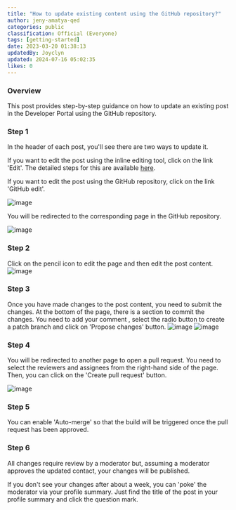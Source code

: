 ```yaml
---
title: "How to update existing content using the GitHub repository?"
author: jeny-amatya-qed
categories: public
classification: Official (Everyone)
tags: [getting-started]
date: 2023-03-20 01:38:13 
updatedBy: Joyclyn
updated: 2024-07-16 05:02:35 
likes: 0
---
```


### Overview

This post provides step-by-step guidance on how to update an existing post in the Developer Portal using the GitHub repository.

### Step 1
In the header of each post, you'll see there are two ways to update it. 

If you want to edit the post using the inline editing tool, click on the link 'Edit'. The detailed steps for this are available [here](/internal/How-to-edit-an-existing-post-in-Developer-Portal/).

If you want to edit the post using the GitHub repository, click on the link 'GitHub edit'.


![image](https://sadevportal3.blob.core.windows.net/root/post/edit-post-step-1-1.png)

 You will be redirected to the corresponding page in the GitHub repository.


![image](https://sadevportal3.blob.core.windows.net/root/post/edit-post-step-3.png)

### Step 2

Click on the pencil icon to edit the page and then edit the post content.
![image](https://sadevportal3.blob.core.windows.net/root/post/edit-post-step-7.png)

### Step 3

Once you have made changes to the post content, you need to submit the changes. At the bottom of the page, there is a section to commit the changes. You need to add your comment , select the radio button to create a patch branch and click on 'Propose changes' button.
![image](https://sadevportal3.blob.core.windows.net/root/post/edit-post-step-8-1.png)
![image](https://sadevportal3.blob.core.windows.net/root/post/edit-post-step-8-2.png)

### Step 4

You will be redirected to another page to open a pull request. You need to select the reviewers and assignees from the right-hand side of the page. Then, you can click on the 'Create pull request' button.

![image](https://sadevportal3.blob.core.windows.net/root/post/edit-post-step-9.png)

### Step 5

You can enable 'Auto-merge' so that the build will be triggered once the pull request has been approved.

### Step 6

All changes require review by a moderator but, assuming a moderator approves the updated contact, your changes will be published. 

If you don't see your changes after about a week, you can 'poke' the moderator via your profile summary. Just find the title of the post in your profile summary and click the question mark.